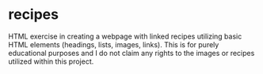 # recipes
HTML exercise in creating a webpage with linked recipes utilizing basic HTML elements (headings, lists, images, links). This is for purely educational purposes and I do not claim any rights to the images or recipes utilized within this project.